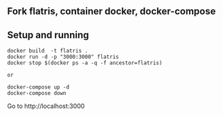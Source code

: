 ## Fork flatris, container docker, docker-compose

## Setup and running

```
docker build  -t flatris .
docker run -d -p "3000:3000" flatris 
docker stop $(docker ps -a -q -f ancestor=flatris)

or 

docker-compose up -d
docker-compose down
```

Go to http://localhost:3000
